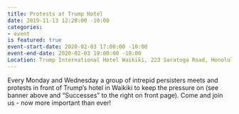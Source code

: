 ```yaml
---
title: Protests at Trump Hotel
date: 2019-11-13 12:28:00 -10:00
categories:
- event
is featured: true
event-start-date: 2020-02-03 17:00:00 -10:00
event-end-date: 2020-02-03 19:00:00 -10:00
Location: Trump International Hotel Waikiki, 223 Saratoga Road, Honolulu, HI 96815
---
```


Every Monday and Wednesday a group of intrepid persisters meets and protests in front of Trump’s hotel in Waikiki to keep the pressure on (see banner above and “Successes” to the right on front page). Come and join us - now more important than ever!